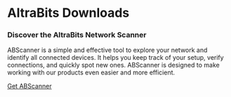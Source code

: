 # AltraBits Downloads

### Discover the AltraBits Network Scanner 
ABScanner is a simple and effective tool to explore your network and identify all connected devices. It helps you keep track of your
setup, verify connections, and quickly spot new ones. ABScanner is designed to make working with our products even easier and more efficient.

[Get ABScanner](https://github.com/altrabits/ABScanner/releases/latest/download/ABScanner.exe)